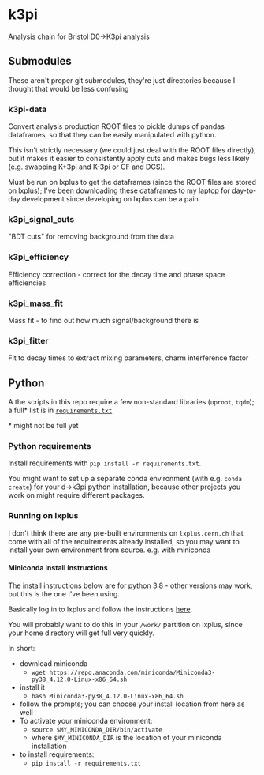 k3pi
====
Analysis chain for Bristol D0->K3pi analysis

Submodules
----
These aren't proper git submodules, they're just directories
because I thought that would be less confusing

### k3pi-data
Convert analysis production ROOT files to pickle dumps of pandas dataframes, so that they can be easily manipulated with python.

This isn't strictly necessary (we could just deal with the ROOT files directly), but it makes it easier to consistently
apply cuts and makes bugs less likely (e.g. swapping K+3pi and
K-3pi or CF and DCS).

Must be run on lxplus to get the dataframes (since the ROOT files are stored on lxplus);
I've been downloading these dataframes to my laptop for day-to-day development since developing on lxplus can be a pain.

### k3pi_signal_cuts
"BDT cuts" for removing background from the data

### k3pi_efficiency
Efficiency correction - correct for the decay time and phase space
efficiencies

### k3pi_mass_fit
Mass fit - to find out how much signal/background there is

### k3pi_fitter
Fit to decay times to extract mixing parameters, charm interference factor

Python
----
A the scripts in this repo require a few non-standard libraries (`uproot`, `tqdm`);
a full\* list is in [`requirements.txt`](requirements.txt)

\* might not be full yet

### Python requirements
Install requirements with `pip install -r requirements.txt`.

You might want to set up a separate conda environment
(with e.g. `conda create`) for your d->k3pi python installation,
because other projects you work on might require different
packages.

### Running on lxplus
I don't think there are any pre-built environments on `lxplus.cern.ch` that come with all of the requirements already installed,
so you may want to install your own environment from source.
e.g. with miniconda

#### Miniconda install instructions
The install instructions below are for python 3.8 - other versions may work, but this is the one I've been using.

Basically log in to lxplus and follow the instructions [here](https://docs.conda.io/projects/conda/en/latest/user-guide/install/linux.html).

You will probably want to do this in your `/work/` partition on lxplus, since your home directory will get full very quickly.

In short:
 - download miniconda
   - `wget https://repo.anaconda.com/miniconda/Miniconda3-py38_4.12.0-Linux-x86_64.sh`
 - install it
   - `bash Miniconda3-py38_4.12.0-Linux-x86_64.sh`
 - follow the prompts; you can choose your install location from here as well
 - To activate your miniconda environment:
   - `source $MY_MINICONDA_DIR/bin/activate`
   - where `$MY_MINICONDA_DIR` is the location of your miniconda installation
 - to install requirements:
   - `pip install -r requirements.txt`


